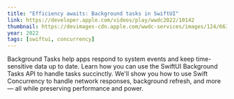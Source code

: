 ```yaml
---
title: "Efficiency awaits: Background tasks in SwiftUI"
link: https://developer.apple.com/videos/play/wwdc2022/10142
thumbnail: https://devimages-cdn.apple.com/wwdc-services/images/124/6639/6639_wide_250x141_2x.jpg
year: 2022
tags: [swiftui, concurrency]
---
```


Background Tasks help apps respond to system events and keep time-sensitive data up to date. Learn how you can use the SwiftUI Background Tasks API to handle tasks succinctly. We'll show you how to use Swift Concurrency to handle network responses, background refresh, and more — all while preserving performance and power.
